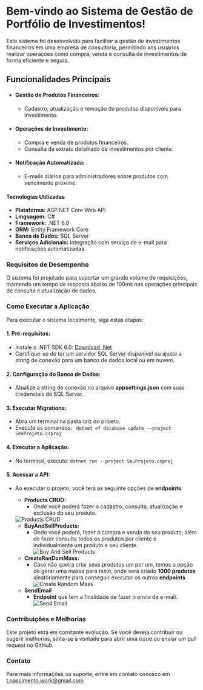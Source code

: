 
# Bem-vindo ao Sistema de Gestão de Portfólio de Investimentos!

Este sistema foi desenvolvido para facilitar a gestão de investimentos financeiros em uma empresa de consultoria, permitindo aos usuários realizar operações como compra, venda e consulta de investimentos de forma eficiente e segura.

## Funcionalidades Principais

* #### Gestão de Produtos Financeiros:
    * Cadastro, atualização e remoção de produtos disponíveis para investimento.

* #### Operações de Investimento:
    * Compra e venda de produtos financeiros.
    * Consulta de extrato detalhado de investimentos por cliente.

* #### Notificação Automatizada:
    * E-mails diários para administradores sobre produtos com vencimento próximo.

#### Tecnologias Utilizadas

* **Plataforma:** ASP.NET Core Web API
* **Linguagem:** C#
* **Framework:** .NET 6.0
* **ORM:** Entity Framework Core
* **Banco de Dados:** SQL Server
* **Serviços Adicionais:** Integração com serviço de e-mail para notificações automatizadas.

### Requisitos de Desempenho
O sistema foi projetado para suportar um grande volume de requisições, mantendo um tempo de resposta abaixo de 100ms nas operações principais de consulta e atualização de dados.

### Como Executar a Aplicação
Para executar o sistema localmente, siga estas etapas:

####  1. Pré-requisitos:
*  Instale o .NET SDK 6.0: [Download .Net](https://dotnet.microsoft.com/pt-br/download)
* Certifique-se de ter um servidor SQL Server disponível ou ajuste a string de conexão para um banco de dados local ou em nuvem.

#### 2. Configuração do Banco de Dados:
* Atualize a string de conexão no arquivo **appsettings.json** com suas credenciais do SQL Server.

#### 3. Executar Migrations:
* Abra um terminal na pasta raiz do projeto.
* Execute os comandos:
``` dotnet ef database update --project SeuProjeto.csproj```

#### 4. Executar a Aplicação:
* No terminal, execute: 
``` dotnet run --project SeuProjeto.csproj ```

#### 5. Acessar a API:
* Ao executar o projeto, você terá as seguinte opções de **endpoints**.
    - **Products CRUD:**
        - Onde você poderá fazer o cadastro, consulta, atualização e exclusão do seu produto.
    <img src="https://github.com/TNasci/PortfolioManagement/blob/master/PortfolioManagement/Img/CrudProducts.PNG" alt="Products CRUD">
    
    - **BuyAndSellProducts:**
        - Onde você poderá, fazer a compra e venda do seu produto, além de fazer consulta todos os produtos por cliente e individualmente um produto e seu cliente.
    ![Buy And Sell Products](https://drive.google.com/file/d/1Ny_xjy86mex59AJ0Tb-Ylo12t9CgRBj-/view?usp=drive_link)
    - **CreateRanDomMass:**
        - Caso não queira criar seus produtos um por um, temos a opção de gerar uma massa para teste, onde será criado **1000 produtos** aleatóriamente para conseguir executar os outros **endpoints**
    ![Create Random Mass](https://drive.google.com/file/d/1Rqq6BQ0SY6xklluTa3VC6ZHyAlkcVLZh/view?usp=drive_link)
    - **SendEmail**
        - **Endpoint** que tem a finalidade de fazer o envio de e-mail.
    ![Send Email](https://drive.google.com/file/d/1Vv7XqIwAkoIJykBCAmwclDc3YwcSlDXE/view?usp=drive_link)


### Contribuições e Melhorias
Este projeto está em constante evolução. Se você deseja contribuir ou sugerir melhorias, sinta-se à vontade para abrir uma issue ou enviar um pull request no GitHub.

### Contato
Para mais informações ou suporte, entre em contato conosco em t.nascimento.work@gmail.com




